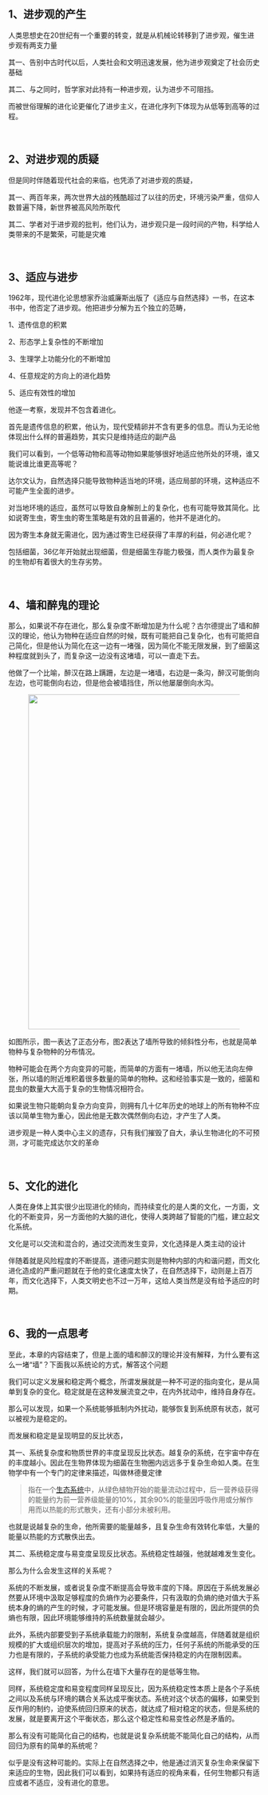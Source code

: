 <h2>1、进步观的产生</h2><p data-pid="pV1EKlbV">人类思想史在20世纪有一个重要的转变，就是从机械论转移到了进步观，催生进步观有两支力量</p><p data-pid="CFn8-0D8">其一、告别中古时代以后，人类社会和文明迅速发展，他为进步观奠定了社会历史基础</p><p data-pid="4F5qb6H9">其二、与之同时，哲学家对此持有一种进步观，认为进步不可阻挡。</p><p data-pid="HbbxvUui">而被世俗理解的进化论更催化了进步主义，在进化序列下体现为从低等到高等的过程。</p><p><br></p><h2>2、对进步观的质疑</h2><p data-pid="4VlrB2MW">但是同时伴随着现代社会的来临，也凭添了对进步观的质疑，</p><p data-pid="JIC3gcF4">其一、两百年来，两次世界大战的残酷超过了以往的历史，环境污染严重，信仰人数普遍下降，新世界被高风险所取代</p><p data-pid="H4m9M4xS">其二、学者对于进步观的批判，他们认为，进步观只是一段时间的产物，科学给人类带来的不是繁荣，可能是灾难</p><p><br></p><h2>3、适应与进步</h2><p data-pid="tFOd28IG">1962年，现代进化论思想家乔治威廉斯出版了《适应与自然选择》一书，在这本书中，他否定了进步观。他把进步分解为五个独立的范畴，</p><p data-pid="KAs9-K5F">1、遗传信息的积累</p><p data-pid="f_0kjzxS">2、形态学上复杂性的不断增加</p><p data-pid="OVEjz5L3">3、生理学上功能分化的不断增加</p><p data-pid="-0-TkWAY">4、任意规定的方向上的进化趋势</p><p data-pid="J8zUkDTE">5、适应有效性的增加</p><p data-pid="ENL6p8pP">他逐一考察，发现并不包含着进化。</p><p data-pid="u-v4k5y2">首先是遗传信息的积累，他认为，现代受精卵并不含有更多的信息。而认为无论他体现出什么样的普遍趋势，其实只是维持适应的副产品</p><p data-pid="C5VhkFZf">我们可以看到，一个低等动物和高等动物如果能够很好地适应他所处的环境，谁又能说谁比谁更高等呢？</p><p data-pid="LVxkSCUT">达尔文认为，自然选择只能导致物种适当地的环境，适应局部的环境，这种适应不可能产生全面的进步。</p><p data-pid="XxpzhD3t">对当地环境的适应，虽然可以导致自身解剖上的复杂化，也有可能导致其简化。比如说寄生虫，寄生虫的寄生策略是有效的且普遍的，他并不是进化的。</p><p data-pid="mDPt55Lo">因为寄生本身就无需进化，因为通过寄生已经获得了丰厚的利益，何必进化呢？</p><p data-pid="LYC5F7h1">包括细菌，36亿年开始就出现细菌，但是细菌生存能力极强，而人类作为最复杂的生物却有着很大的生存劣势。</p><p><br></p><h2>4、墙和醉鬼的理论</h2><p data-pid="K1rguhEP">那么，如果说不存在进化，那么复杂度不断增加是为什么呢？古尔德提出了墙和醉汉的理论，他认为物种在适应自然的时候，既有可能把自己复杂化，也有可能把自己简化，但是他认为简化在这一边有一堵强，因为简化不能无限发展，到了细菌这种程度就到头了，而复杂这一边没有这堵墙，可以一直走下去。</p><p data-pid="8P9d0QEt">他做了一个比喻，醉汉在路上蹒跚，左边是一堵墙，右边是一条沟，醉汉可能倒向左边，也可能倒向右边，但是他会被墙挡住，所以他屡屡倒向水沟。</p><figure data-size="normal"><img src="https://pic1.zhimg.com/v2-bc2775cb073539f327a13283ee40db1d_720w.jpg?source=d16d100b" data-caption="" data-size="normal" data-rawwidth="670" data-rawheight="264" class="origin_image zh-lightbox-thumb" width="670" data-original="https://pic1.zhimg.com/v2-bc2775cb073539f327a13283ee40db1d_720w.jpg?source=d16d100b"></figure><p data-pid="1HJmNVdq">如图所示，图一表达了正态分布，图2表达了墙所导致的倾斜性分布，也就是简单物种与复杂物种的分布情况。</p><p data-pid="ee9g1qK5">物种可能会在两个方向变异的可能，而简单的方面有一堵墙，所以他无法向左伸张，所以墙的附近堆积着很多数量的简单的物种。这和经验事实是一致的，细菌和昆虫的数量大大高于复杂的生物情况相符合。</p><p data-pid="Kjf6qSih">如果说生物只能朝向复杂方向变异，则拥有几十亿年历史的地球上的所有物种不应该以简单生物为重心，因此他是无数次偶然倒向右边，才产生了人类。</p><p data-pid="o6hkwKKi">进步观是一种人类中心主义的遗存，只有我们摧毁了自大，承认生物进化的不可预测，才可能完成达尔文的革命</p><p><br></p><h2>5、文化的进化</h2><p data-pid="CMRoawNd">人类在身体上其实很少出现进化的倾向，而持续变化的是人类的文化，一方面，文化的不断变异，另一方面他的大脑的进化，使得人类跨越了智能的门槛，建立起文化系统。</p><p data-pid="ADmXzglU">文化是可以交流和混合的，通过交流而发生变异，文化选择是人类主动的设计</p><p data-pid="Yt5DvKPL">伴随着就是风险程度的不断提高，道德问题实则是物种内部的内和谐问题，而文化进化造成的严重问题就在于他的变化速度太快了，在自然选择下，动则是上百万年，而文化选择下，人类文明史也不过一万年，这给人类当然是没有给予适应的时期。</p><p><br></p><h2>6、我的一点思考</h2><p data-pid="aYY-usll">至此，本章的内容结束了，但是上面的墙和醉汉的理论并没有解释，为什么要有这么一堵“墙”？下面我以系统论的方式，解答这个问题</p><p data-pid="Yl4iVBt9">我们可以定义发展和稳定两个概念，所谓发展就是一种不可逆的指向变化，是从简单到复杂的变化。稳定就是在这种发展流变之中，在内外扰动中，维持自身存在。</p><p data-pid="iSmsgVfW">那么可以发现，如果一个系统能够抵制内外扰动，能够恢复到系统原有状态，就可以被视为是稳定的。</p><p data-pid="lKZdHSdz">而发展和稳定是呈现明显的反比状态，</p><p data-pid="iu5u4f7B">其一、系统复杂度和物质世界的丰度呈现反比状态。越复杂的系统，在宇宙中存在的丰度越小。因此在生物界体现为细菌在生物圈内远远多于复杂生命如人类。在生物学中有一个专门的定律来描述，叫做林德曼定律</p><blockquote data-pid="3J8ui2C_">指在一个<a href="http://link.zhihu.com/?target=https%3A//baike.baidu.com/item/%25E7%2594%259F%25E6%2580%2581%25E7%25B3%25BB%25E7%25BB%259F/457895" class=" wrap external" target="_blank" rel="nofollow noreferrer">生态系统</a>中，从绿色植物开始的能量流动过程中，后一营养级获得的能量约为前一营养级能量的10%，其余90%的能量因呼吸作用或分解作用而以热能的形式散失，还有小部分未被利用。</blockquote><p data-pid="YThRvMlB">也就是说越复杂的生命，他所需要的能量越多，且复杂生命有效转化率低，大量的能量以热能的方式散佚出去。</p><p data-pid="ebBEUbG1">其二、系统稳定度与易变度呈现反比状态。系统稳定性越强，他就越难发生变化。</p><p data-pid="vU405ZNE">那么为什么会发生这样的关系呢？</p><p data-pid="OtSZrq23">系统的不断发展，或者说复杂度不断提高会导致丰度的下降。原因在于系统发展必然要从环境中汲取足够程度的负熵作为必要条件，只有汲取的负熵的绝对值大于系统本身的熵的产生的时候，才可能发展。但是环境容量是有限的，因此所提供的负熵也有限，因此环境能够维持的系统数量就会越少。</p><p data-pid="DMO2LBK7">此外，系统内部要受到子系统承载能力的限制，系统复杂度越高，伴随着就是组织规模的扩大或组织层次的增加，提高对子系统的压力，任何子系统的所能承受的压力也是有限的，子系统的承受能力也成为系统能否保持稳定的内在限制因素。</p><p data-pid="IhvOSLx7">这样，我们就可以回答，为什么在墙下大量存在的是低等生物。</p><p data-pid="DrPLaNTk">同样，系统稳定度和易变程度同样呈现反比，因为系统稳定性本质上是各个子系统之间以及系统与环境的耦合关系达成平衡状态。系统对这个状态的偏移，如果受到反作用的制约，迫使系统回归原来的状态，就达成了相对稳定的状态，但是系统的发展，就是要离开这个平衡状态，那么这个稳定性和易变性必然是矛盾的。</p><p data-pid="zxAx9Vzh">那么有没有可能简化自己的结构，也就是说复杂系统能不能简化自己的结构，从而回归为原有的简单的系统呢？</p><p data-pid="YOMeiKuy">似乎是没有这种可能的。实际上在自然选择之中，他是通过消灭复杂生命来保留下来适应的生物，因此我们可以看到，如果持有适应的视角来看，任何生物都只有适应或者不适应，没有进化的意思。</p>